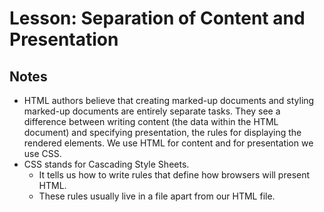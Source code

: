# Lesson: Separation of Content and Presentation

## Notes

- HTML authors believe that creating marked-up documents and styling marked-up documents are entirely separate tasks. They see a difference between writing content (the data within the HTML document) and specifying presentation, the rules for displaying the rendered elements. We use HTML for content and for presentation we use CSS.
- CSS stands for Cascading Style Sheets.
  - It tells us how to write rules that define how browsers will present HTML.
  - These rules usually live in a file apart from our HTML file.
  